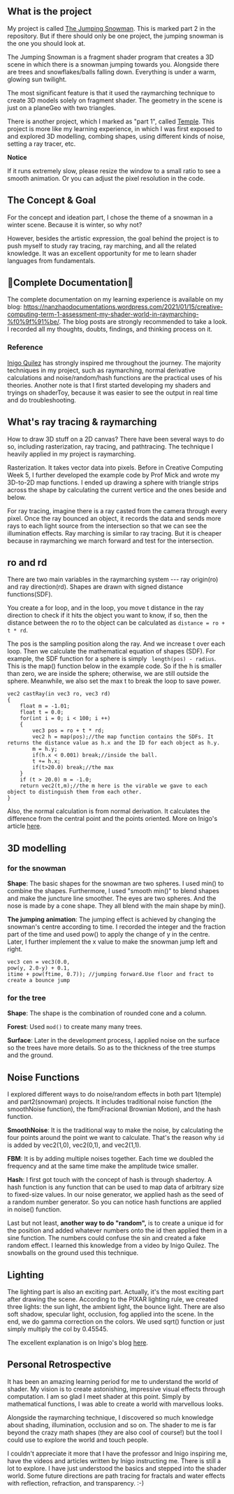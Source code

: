 ## What is the project

My project is called [The Jumping Snowman](https://git.arts.ac.uk/19040617/creative-computing/tree/master/term1-final-project/2-raymarch-snowman). This is marked part 2 in the repository. But if there should only be one project, the jumping snowman is the one you should look at. 

The Jumping Snowman is a fragment shader program that creates a 3D scene in which there is a snowman jumping towards you. Alongside there are trees and snowflakes/balls falling down. Everything is under a warm, glowing sun twilight.

The most significant feature is that it used the raymarching technique to create 3D models solely on fragment shader. The geometry in the scene is just on a planeGeo with two triangles. 

There is another project, which I marked as "part 1", called [Temple](https://git.arts.ac.uk/19040617/creative-computing/tree/master/term1-final-project/1-raymarch-temple). This project is more like my learning experience, in which I was first exposed to and explored 3D modelling, combing shapes, using different kinds of noise, setting a ray tracer, etc. 

**Notice**

If it runs extremely slow, please resize the window to a small ratio to see a smooth animation. Or you can adjust the pixel resolution in the code. 

## The Concept & Goal

For the concept and ideation part, I chose the theme of a snowman in a winter scene. Because it is winter, so why not?

However, besides the artistic expression, the goal behind the project is to push myself to study ray tracing, ray marching, and all the related knowledge. It was an excellent opportunity for me to learn shader languages from fundamentals.

## 📝Complete Documentation📝
The complete documentation on my learning experience is available on my blog: https://nanzhaodocumentations.wordpress.com/2021/01/15/creative-computing-term-1-assessment-my-shader-world-in-raymarching-%f0%9f%91%be/.
The blog posts are strongly recommended to take a look. I recorded all my thoughts, doubts, findings, and thinking process on it. 

### Reference
[Inigo Quilez](https://iquilezles.org/) has strongly inspired me throughout the journey. The majority techniques in my project, such as raymarching, normal derivative calculations and noise/random/hash functions are the practical uses of his theories.
Another note is that I first started developing my shaders and tryings on shaderToy, because it was easier to see the output in real time and do troubleshooting. 

## What's ray tracing & raymarching
How to draw 3D stuff on a 2D canvas? There have been several ways to do so, including rasterization, ray tracing, and pathtracing. The technique I heavily applied in my project is raymarching. 

Rasterization. It takes vector data into pixels. Before in Creative Computing Week 5, I further developed the example code by Prof Mick and wrote my 3D-to-2D map functions. I ended up drawing a sphere with triangle strips across the shape by calculating the current vertice and the ones beside and below.

For ray tracing, imagine there is a ray casted from the camera through every pixel. Once the ray bounced an object, it records the data and sends more rays to each light source from the intersection so that we can see the illumination effects. Ray marching is similar to ray tracing. But it is cheaper because in raymarching we march forward and test for the intersection.

## ro and rd

There are two main variables in the raymarching system --- ray origin(ro) and ray direction(rd). Shapes are drawn with signed distance functions(SDF).

You create a for loop, and in the loop, you move t distance in the ray direction to check if it hits the object you want to know, if so, then the distance between the ro to the object can be calculated as ``` distance = ro + t * rd ```. 

The pos is the sampling position along the ray. And we increase t over each loop. Then we calculate the mathematical equation of shapes (SDF). For example, the SDF function for a sphere is simply ``` length(pos) - radius```. This is the map() function below in the example code. So if the h is smaller than zero, we are inside the sphere; otherwise, we are still outside the sphere. Meanwhile, we also set the max t to break the loop to save power.
``` 
vec2 castRay(in vec3 ro, vec3 rd)
{
    float m = -1.01;
    float t = 0.0;
    for(int i = 0; i < 100; i ++)
    {
        vec3 pos = ro + t * rd;
        vec2 h = map(pos);//the map function contains the SDFs. It returns the distance value as h.x and the ID for each object as h.y.
        m = h.y;
        if(h.x < 0.001) break;//inside the ball.
        t += h.x;
        if(t>20.0) break;//the max 
    }
    if (t > 20.0) m = -1.0;
    return vec2(t,m);//the m here is the virable we gave to each object to distinguish them from each other.
}
```
Also, the normal calculation is from normal derivation. 
It calculates the difference from the central point and the points oriented. More on Inigo's article [here](https://iquilezles.org/www/articles/normalsSDF/normalsSDF.htm).

## 3D modelling 

### for the snowman

**Shape**: The basic shapes for the snowman are two spheres. I used min() to combine the shapes. Furthermore, I used "smooth min()" to blend shapes and make the juncture line smoother. 
The eyes are two spheres. And the nose is made by a cone shape. They all blend with the main shape by min().

**The jumping animation**: The jumping effect is achieved by changing the snowman's centre according to time. I recorded the integer and the fraction part of the time and used pow() to apply the change of y in the centre. Later, I further implement the x value to make the snowman jump left and right. 

``` 
vec3 cen = vec3(0.0,
pow(y, 2.0-y) + 0.1,
itime + pow(ftime, 0.7)); //jumping forward.Use floor and fract to create a bounce jump
```
### for the tree

**Shape**: The shape is the combination of rounded cone and a column. 

**Forest**: Used ``` mod() ``` to create many many trees. 

**Surface**: Later in the development process, I applied noise on the surface so the trees have more details. So as to the thickness of the tree stumps and the ground.

## Noise Functions

I explored different ways to do noise/random effects in both part 1(temple) and part2(snowman) projects. It includes traditional noise function (the smoothNoise function), the fbm(Fracional Brownian Motion), and the hash function. 

**SmoothNoise**: It is the traditional way to make the noise, by calculating the four points around the point we want to calculate. That's the reason why ```id``` is added by vec2(1,0), vec2(0,1), and vec2(1,1). 

**FBM**: It is by adding multiple noises together. Each time we doubled the frequency and at the same time make the amplitude twice smaller.

**Hash**: I first got touch with the concept of hash is through shadertoy. A hash function is any function that can be used to map data of arbitrary size to fixed-size values. In our noise generator, we applied hash as the seed of a random number generator. So you can notice hash functions are applied in noise() function.

Last but not least, **another way to do "random",** is to create a unique id for the position and added whatever numbers onto the id then applied them in a sine function. The numbers could confuse the sin and created a fake random effect. I learned this knowledge from a video by Inigo Quilez. The snowballs on the ground used this technique.

## Lighting

The lighting part is also an exciting part. Actually, it's the most exciting part after drawing the scene. According to the PIXAR lighting rule, we created three lights: the sun light, the ambient light, the bounce light. There are also soft shadow, specular light, occlusion, fog applied into the scene. 
In the end, we do gamma correction on the colors. We used sqrt() function or just simply multiply the col by 0.45545.

The excellent explanation is on Inigo's blog [here](https://iquilezles.org/www/articles/outdoorslighting/outdoorslighting.htm).

## Personal Retrospective

It has been an amazing learning period for me to understand the world of shader. My vision is to create astonishing, impressive visual effects through computation. I am so glad I meet shader at this point.  Simply by mathematical functions, I was able to create a world with marvellous looks. 

Alongside the raymarching technique, I discovered so much knowledge about shading, illumination, occlusion and so on. The shader to me is far beyond the crazy math shapes (they are also cool of course!) but the tool I could use to explore the world and touch people. 

I couldn't appreciate it more that I have the professor and Inigo inspiring me, have the videos and articles written by Inigo instructing me. 
There is still a lot to explore. I have just understood the basics and stepped into the shader world. Some future directions are path tracing for fractals and water effects with reflection, refraction, and transparency. :-)
